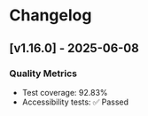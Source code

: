 # Changelog

## [v1.16.0] - 2025-06-08

### Quality Metrics
- Test coverage: 92.83%
- Accessibility tests: ✅ Passed

